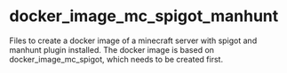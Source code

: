 # docker_image_mc_spigot_manhunt
Files to create a docker image of a minecraft server with spigot and manhunt plugin installed.
The docker image is based on docker_image_mc_spigot, which needs to be created first.
